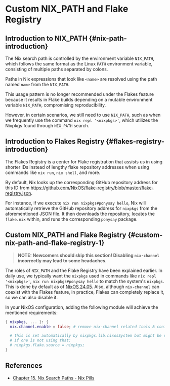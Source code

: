 # Custom NIX_PATH and Flake Registry

## Introduction to NIX_PATH {#nix-path-introduction}

The Nix search path is controlled by the environment variable `NIX_PATH`, which follows
the same format as the Linux `PATH` environment variable, consisting of multiple paths
separated by colons.

Paths in Nix expressions that look like `<name>` are resolved using the path named `name`
from the `NIX_PATH`.

This usage pattern is no longer recommended under the Flakes feature because it results in
Flake builds depending on a mutable environment variable `NIX_PATH`, compromising
reproducibility.

However, in certain scenarios, we still need to use `NIX_PATH`, such as when we frequently
use the command `nix repl '<nixpkgs>'`, which utilizes the Nixpkgs found through
`NIX_PATH` search.

## Introduction to Flakes Registry {#flakes-registry-introduction}

The Flakes Registry is a center for Flake registration that assists us in using shorter
IDs instead of lengthy flake repository addresses when using commands like `nix run`,
`nix shell`, and more.

By default, Nix looks up the corresponding GitHub repository address for this ID from
<https://github.com/NixOS/flake-registry/blob/master/flake-registry.json>.

For instance, if we execute `nix run nixpkgs#ponysay hello`, Nix will automatically
retrieve the GitHub repository address for `nixpkgs` from the aforementioned JSON file. It
then downloads the repository, locates the `flake.nix` within, and runs the corresponding
`ponysay` package.

## Custom NIX_PATH and Flake Registry {#custom-nix-path-and-flake-registry-1}

> **NOTE: Newcomers should skip this section! Disabling `nix-channel` incorrectly may lead
> to some headaches.**

The roles of `NIX_PATH` and the Flake Registry have been explained earlier. In daily use,
we typically want the `nixpkgs` used in commands like `nix repl '<nixpkgs>'`,
`nix run nixpkgs#ponysay hello` to match the system's `nixpkgs`. This is done by default
as of [NixOS 24.05][automatic flake registry]. Also, although `nix-channel` can coexist
with the Flakes feature, in practice, Flakes can completely replace it, so we can also
disable it.

[automatic flake registry]: https://github.com/NixOS/nixpkgs/pull/254405

In your NixOS configuration, adding the following module will achieve the mentioned
requirements:

```nix
{ nixpkgs, ... }: {
  nix.channel.enable = false; # remove nix-channel related tools & configs, we use flakes instead.

  # this is set automatically by nixpkgs.lib.nixosSystem but might be required
  # if one is not using that:
  # nixpkgs.flake.source = nixpkgs;
}
```

## References

- [Chapter 15. Nix Search Paths - Nix Pills](https://nixos.org/guides/nix-pills/nix-search-paths.html)
